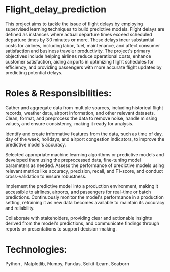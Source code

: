 # Flight_delay_prediction
This project aims to tackle the issue of flight delays by employing supervised learning techniques to build predictive models. Flight delays are defined as instances where actual departure times exceed scheduled departure times by 30 minutes or more. These delays incur substantial costs for airlines, including labor, fuel, maintenance, and affect consumer satisfaction and business traveler productivity. The project's primary objectives include helping airlines reduce operational costs, enhance customer satisfaction, aiding airports in optimizing flight schedules for efficiency, and providing passengers with more accurate flight updates by predicting potential delays.

# Roles & Responsibilities:
Gather and aggregate data from multiple sources, including historical flight records, weather data, airport information, and other relevant datasets.
Clean, format, and preprocess the data to remove noise, handle missing values, and ensure consistency, making it ready for analysis.

Identify and create informative features from the data, such as time of day, day of the week, holidays, and airport congestion indicators, to improve the predictive model's accuracy.

Selected appropriate machine learning algorithms or predictive models and developed them using the preprocessed data, fine-tuning model parameters as needed.
Assess the performance of predictive models using relevant metrics like accuracy, precision, recall, and F1-score, and conduct cross-validation to ensure robustness.

Implement the predictive model into a production environment, making it accessible to airlines, airports, and passengers for real-time or batch predictions.
Continuously monitor the model's performance in a production setting, retraining it as new data becomes available to maintain its accuracy and reliability.

Collaborate with stakeholders, providing clear and actionable insights derived from the model's predictions, and communicate findings through reports or presentations to support decision-making.
# Technologies: 
Python , Matplotlib, Numpy, Pandas, Scikit-Learn, Seaborn
